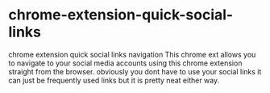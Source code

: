 # chrome-extension-quick-social-links
chrome extension quick social links navigation
This chrome ext allows you to navigate to your social media accounts using this chrome extension straight from the browser. obviously you dont have to use your social links it can just be frequently used links but it is pretty neat either way. 
